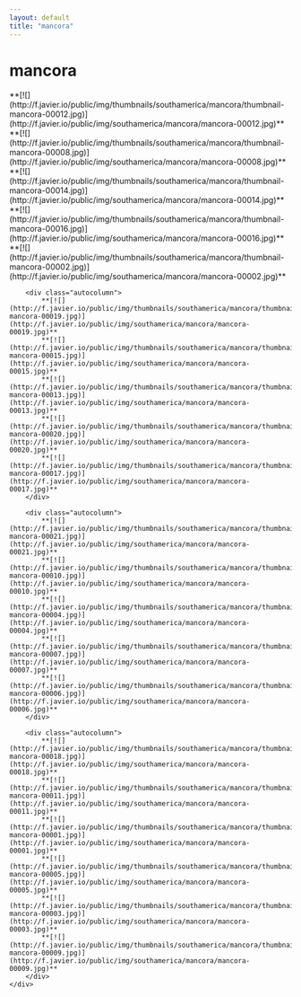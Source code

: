 ```yaml
---
layout: default
title: "mancora"
---
```


<h1 class="page" style="padding-left:0%;">mancora</h1>
<div class="page">
    <div class="autowide">
        <div class="autocolumn">
            **[![](http://f.javier.io/public/img/thumbnails/southamerica/mancora/thumbnail-mancora-00012.jpg)](http://f.javier.io/public/img/southamerica/mancora/mancora-00012.jpg)**
            **[![](http://f.javier.io/public/img/thumbnails/southamerica/mancora/thumbnail-mancora-00008.jpg)](http://f.javier.io/public/img/southamerica/mancora/mancora-00008.jpg)**
            **[![](http://f.javier.io/public/img/thumbnails/southamerica/mancora/thumbnail-mancora-00014.jpg)](http://f.javier.io/public/img/southamerica/mancora/mancora-00014.jpg)**
            **[![](http://f.javier.io/public/img/thumbnails/southamerica/mancora/thumbnail-mancora-00016.jpg)](http://f.javier.io/public/img/southamerica/mancora/mancora-00016.jpg)**
            **[![](http://f.javier.io/public/img/thumbnails/southamerica/mancora/thumbnail-mancora-00002.jpg)](http://f.javier.io/public/img/southamerica/mancora/mancora-00002.jpg)**
        </div>

        <div class="autocolumn">
            **[![](http://f.javier.io/public/img/thumbnails/southamerica/mancora/thumbnail-mancora-00019.jpg)](http://f.javier.io/public/img/southamerica/mancora/mancora-00019.jpg)**
            **[![](http://f.javier.io/public/img/thumbnails/southamerica/mancora/thumbnail-mancora-00015.jpg)](http://f.javier.io/public/img/southamerica/mancora/mancora-00015.jpg)**
            **[![](http://f.javier.io/public/img/thumbnails/southamerica/mancora/thumbnail-mancora-00013.jpg)](http://f.javier.io/public/img/southamerica/mancora/mancora-00013.jpg)**
            **[![](http://f.javier.io/public/img/thumbnails/southamerica/mancora/thumbnail-mancora-00020.jpg)](http://f.javier.io/public/img/southamerica/mancora/mancora-00020.jpg)**
            **[![](http://f.javier.io/public/img/thumbnails/southamerica/mancora/thumbnail-mancora-00017.jpg)](http://f.javier.io/public/img/southamerica/mancora/mancora-00017.jpg)**
        </div>

        <div class="autocolumn">
            **[![](http://f.javier.io/public/img/thumbnails/southamerica/mancora/thumbnail-mancora-00021.jpg)](http://f.javier.io/public/img/southamerica/mancora/mancora-00021.jpg)**
            **[![](http://f.javier.io/public/img/thumbnails/southamerica/mancora/thumbnail-mancora-00010.jpg)](http://f.javier.io/public/img/southamerica/mancora/mancora-00010.jpg)**
            **[![](http://f.javier.io/public/img/thumbnails/southamerica/mancora/thumbnail-mancora-00004.jpg)](http://f.javier.io/public/img/southamerica/mancora/mancora-00004.jpg)**
            **[![](http://f.javier.io/public/img/thumbnails/southamerica/mancora/thumbnail-mancora-00007.jpg)](http://f.javier.io/public/img/southamerica/mancora/mancora-00007.jpg)**
            **[![](http://f.javier.io/public/img/thumbnails/southamerica/mancora/thumbnail-mancora-00006.jpg)](http://f.javier.io/public/img/southamerica/mancora/mancora-00006.jpg)**
        </div>

        <div class="autocolumn">
            **[![](http://f.javier.io/public/img/thumbnails/southamerica/mancora/thumbnail-mancora-00018.jpg)](http://f.javier.io/public/img/southamerica/mancora/mancora-00018.jpg)**
            **[![](http://f.javier.io/public/img/thumbnails/southamerica/mancora/thumbnail-mancora-00011.jpg)](http://f.javier.io/public/img/southamerica/mancora/mancora-00011.jpg)**
            **[![](http://f.javier.io/public/img/thumbnails/southamerica/mancora/thumbnail-mancora-00001.jpg)](http://f.javier.io/public/img/southamerica/mancora/mancora-00001.jpg)**
            **[![](http://f.javier.io/public/img/thumbnails/southamerica/mancora/thumbnail-mancora-00005.jpg)](http://f.javier.io/public/img/southamerica/mancora/mancora-00005.jpg)**
            **[![](http://f.javier.io/public/img/thumbnails/southamerica/mancora/thumbnail-mancora-00003.jpg)](http://f.javier.io/public/img/southamerica/mancora/mancora-00003.jpg)**
            **[![](http://f.javier.io/public/img/thumbnails/southamerica/mancora/thumbnail-mancora-00009.jpg)](http://f.javier.io/public/img/southamerica/mancora/mancora-00009.jpg)**
        </div>
    </div>
</div>
